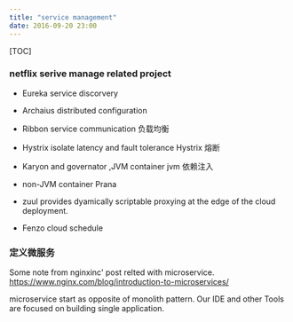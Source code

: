 ```yaml
---
title: "service management"
date: 2016-09-20 23:00
---
```

[TOC]


### netflix serive manage related project

- Eureka service discorvery

- Archaius distributed configuration 
- Ribbon service communication 
负载均衡
- Hystrix isolate latency and fault tolerance 
Hystrix 熔断
- Karyon and governator ,JVM container
jvm 依赖注入
- non-JVM container  Prana 

- zuul provides dyamically scriptable proxying at the edge of the cloud deployment.
- Fenzo cloud schedule


### 定义微服务
Some note from nginxinc' post  relted with microservice. https://www.nginx.com/blog/introduction-to-microservices/

microservice start as opposite of monolith pattern.
Our IDE and other Tools are focused on building single application.





